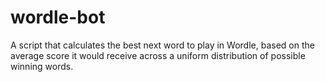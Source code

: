# wordle-bot

A script that calculates the best next word to play in Wordle, based on the average score it would receive across a uniform distribution of possible winning words.
